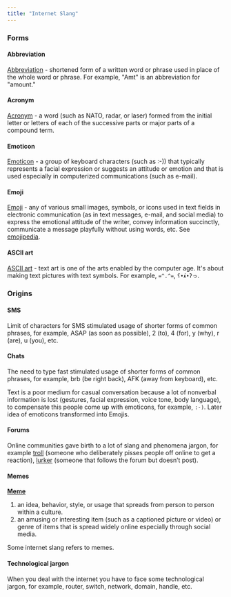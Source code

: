 ```yaml
---
title: "Internet Slang"
---
```


### Forms

#### Abbreviation

[Abbreviation](https://www.merriam-webster.com/dictionary/abbreviation) - shortened form of a written word or phrase used in place of the whole word or phrase. For example, "Amt" is an abbreviation for "amount."

#### Acronym

[Acronym](https://www.merriam-webster.com/dictionary/acronym) - a word (such as NATO, radar, or laser) formed from the initial letter or letters of each of the successive parts or major parts of a compound term.

#### Emoticon

[Emoticon](https://www.merriam-webster.com/dictionary/emoticon) - a group of keyboard characters (such as :-)) that typically represents a facial expression or suggests an attitude or emotion and that is used especially in computerized communications (such as e-mail).

#### Emoji

[Emoji](https://www.merriam-webster.com/dictionary/emoji) - any of various small images, symbols, or icons used in text fields in electronic communication (as in text messages, e-mail, and social media) to express the emotional attitude of the writer, convey information succinctly, communicate a message playfully without using words, etc. See [emojipedia](https://emojipedia.org/).

#### ASCII art

[ASCII art](https://fsymbols.com/text-art/) - text art is one of the arts enabled by the computer age. It's about making text pictures with text symbols. For example, `=^.^=`, `ʕ•́ᴥ•̀ʔっ`.

### Origins

#### SMS

Limit of characters for SMS stimulated usage of shorter forms of common phrases, for example, ASAP (as soon as possible), 2 (to), 4 (for), y (why), r (are), u (you), etc.

#### Chats

The need to type fast stimulated usage of shorter forms of common phrases, for example, brb (be right back), AFK (away from keyboard), etc.

Text is a poor medium for casual conversation because a lot of nonverbal information is lost (gestures, facial expression, voice tone, body language), to compensate this people come up with emoticons, for example, `:-)`. Later idea of emoticons transformed into Emojis.

#### Forums

Online communities gave birth to a lot of slang and phenomena jargon, for example [troll](https://www.urbandictionary.com/define.php?term=Troll) (someone who deliberately pisses people off online to get a reaction), [lurker](https://www.urbandictionary.com/define.php?term=lurker) (someone that follows the forum but doesn’t post).

#### Memes

**[Meme](https://www.merriam-webster.com/dictionary/meme)**

1. an idea, behavior, style, or usage that spreads from person to person within a culture.
2. an amusing or interesting item (such as a captioned picture or video) or genre of items that is spread widely online especially through social media.

Some internet slang refers to memes.

#### Technological jargon

When you deal with the internet you have to face some technological jargon, for example, router, switch, network, domain, handle, etc.
